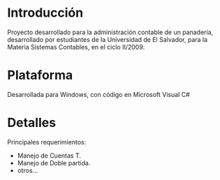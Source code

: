 # Introducción #

Proyecto desarrollado para la administración contable de un panadería, desarrollado por estudiantes de la Universidad de El Salvador, para la Materia Sistemas Contables, en el ciclo II/2009.

# Plataforma #

Desarrollada para Windows, con código en Microsoft Visual C#

# Detalles #

Principales requerimientos:
  * Manejo de Cuentas T.
  * Manejo de Doble partida.
  * otros...